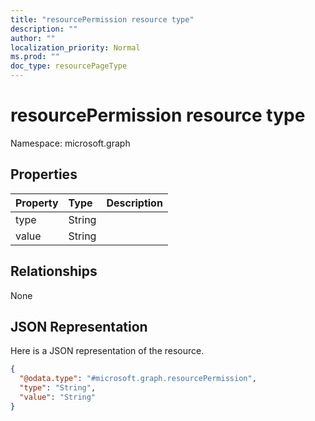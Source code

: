 ```yaml
---
title: "resourcePermission resource type"
description: ""
author: ""
localization_priority: Normal
ms.prod: ""
doc_type: resourcePageType
---
```


# resourcePermission resource type


Namespace: microsoft.graph



## Properties
|Property|Type|Description|
|:---|:---|:---|
|type|String||
|value|String||

## Relationships
None

## JSON Representation
Here is a JSON representation of the resource.
<!-- {
  "blockType": "resource",
  "@odata.type": "microsoft.graph.resourcePermission"
}
-->
``` json
{
  "@odata.type": "#microsoft.graph.resourcePermission",
  "type": "String",
  "value": "String"
}
```

